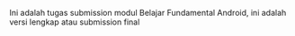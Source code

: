 Ini adalah tugas submission modul Belajar Fundamental Android, ini adalah versi lengkap atau submission final
